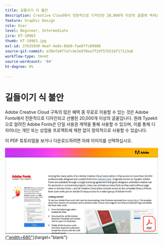 ```yaml
---
title: 길들이기 식 불안
description: Creative Cloud에서 전문적으로 디자인된 20,000개 이상의 글꼴에 액세스하고 사용하는 방법에 대해 알아봅니다
feature: Graphic Design
role: User
level: Beginner, Intermediate
jira: KT-10963
thumb: KT-10963.jpg
exl-id: 376359d9-9eaf-4e8e-8b60-fae07fc69908
source-git-commit: e39efe0f7afc4e3e970ea7f2df57b51bf17123a6
workflow-type: tm+mt
source-wordcount: '84'
ht-degree: 0%

---
```


# 길들이기 식 불안

Adobe Creative Cloud 구독의 많은 혜택 중 무료로 이용할 수 있는 것은 Adobe Fonts에서 전문적으로 디자인되고 선별된 20,000개 이상의 글꼴입니다. 원래 Typekit으로 알려진 Adobe Fonts은 단일 사용권 계약을 통해 사용할 수 있으며, 이를 통해 디자이너는 개인 또는 상업용 프로젝트에 제한 없이 창의적으로 사용할 수 있습니다.

이 PDF 튜토리얼을 보거나 다운로드하려면 아래 이미지를 선택하십시오.

[![자습서의 첫 페이지 이미지](assets/TamingTypeAnxiety.png){&quot;width=680&quot;}](assets/Adobe-Fonts-Taming-Font-Anxiety.pdf){target="blank"}
